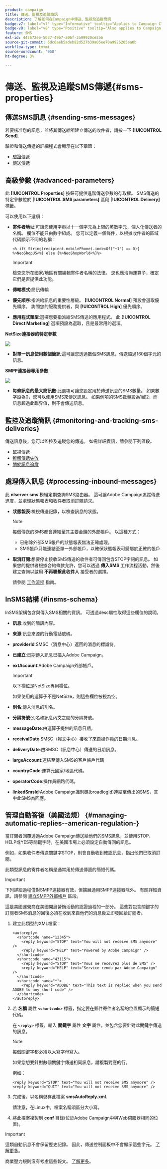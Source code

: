 ```yaml
---
product: campaign
title: 傳送、監視及追蹤簡訊
description: 了解如何在Campaign中傳送、監視及追蹤簡訊
badge-v7: label="v7" type="Informative" tooltip="Applies to Campaign Classic v7"
badge-v8: label="v8" type="Positive" tooltip="Also applies to Campaign v8"
feature: SMS
exl-id: 442672ee-5037-49b7-a06f-3a99920ce2b6
source-git-commit: 6dc6aeb5adeb82d527b39a05ee70a9926205ea0b
workflow-type: tm+mt
source-wordcount: '958'
ht-degree: 3%

---
```


# 傳送、監視及追蹤SMS傳遞{#sms-properties}



## 傳送SMS訊息 {#sending-sms-messages}

若要核准您的訊息，並將其傳送給所建立傳送的收件者，請按一下 **[!UICONTROL Send]**.

驗證和傳送傳遞的詳細程式會顯示在以下章節：

* [驗證傳遞](steps-validating-the-delivery.md)
* [傳送傳遞](steps-sending-the-delivery.md)

## 高級參數 {#advanced-parameters}

此 **[!UICONTROL Properties]** 按鈕可提供進階傳送參數的存取權。 SMS傳送的特定參數位於 **[!UICONTROL SMS parameters]** 區段 **[!UICONTROL Delivery]** 標籤。

可以使用以下選項：

* **寄件者地址**:可讓您使用字串以十一個字元為上限的英數字元，個人化傳送者的名稱。 欄位不能只由數字組成。 您可以定義一個條件，以根據收件者的區域代碼顯示不同的名稱：

   ```
   <% if( String(recipient.mobilePhone).indexOf("+1") == 0){ %>NeoShopUS<%} else {%>NeoShopWorld<%}%>
   ```

   >[!IMPORTANT]
   >
   >檢查您所在國家/地區有關編輯寄件者名稱的法律。 您也應洽詢運算子，確定它們是否提供此功能。

* **傳輸模式**:簡訊傳輸
* **優先順序**:指派給訊息的重要性層級。 **[!UICONTROL Normal]** 預設會選取優先順序。 詢問您的服務提供者，與 **[!UICONTROL High]** 優先順序。
* **應用程式類型**:選擇您要指派給SMS傳送的應用程式。 此 **[!UICONTROL Direct Marketing]** 選項預設為選取，且是最常用的選項。

**NetSize連接器的特定參數**

![](assets/s_user_mobile_sms_adv_netsize.png)

* **對單一訊息使用數個簡訊**:這可讓您透過數個SMS訊息，傳送超過160個字元的訊息。

**SMPP連接器專用參數**

![](assets/s_user_mobile_sms_adv_smpp.png)

* **每條訊息的最大簡訊數**:此選項可讓您設定用於傳送訊息的SMS數量。 如果數字設為0，您可以使用SMS來傳送訊息。 如果例項的SMS數量設為1或2，而訊息超過此臨界值，則不會傳送訊息。

## 監控及追蹤簡訊 {#monitoring-and-tracking-sms-deliveries}

傳送訊息後，您可以監控及追蹤您的傳送。 如需詳細資訊，請參閱下列區段。

* [監視傳遞](about-delivery-monitoring.md)
* [瞭解傳遞失敗](understanding-delivery-failures.md)
* [關於訊息追蹤](about-message-tracking.md)

## 處理傳入訊息 {#processing-inbound-messages}

此 **nlserver sms** 模組定期查詢SMS路由器。 這可讓Adobe Campaign追蹤傳送進度，並處理狀態報表和收件者取消訂閱請求。

* **狀態報表**:檢視傳送記錄，以檢查訊息的狀態。

   >[!NOTE]
   >
   >每個傳送的SMS都會連結至其主要金鑰的外部帳戶。 以這種方式：
   >
   > * 已刪除外部SMS帳戶的狀態報表無法正確處理。
   > * SMS帳戶只能連結至單一外部帳戶，以確保狀態報表可歸屬於正確的帳戶


* **取消訂閱**:想要停止接收SMS傳送的收件者可傳回包含STOP字詞的訊息。 如果您的提供者根據合約條款允許，您可以透過 **傳入SMS** 工作流程活動，然後建立查詢以啟用 **不再聯繫此收件人** 接受者的選擇。

   請參閱 [工作流程](../../workflow/using/architecture.md) 指南。

## InSMS結構 {#insms-schema}

InSMS架構包含與傳入SMS相關的資訊。 可透過desc屬性取得這些欄位的說明。

* **訊息**:收到的簡訊內容。
* **來源**:訊息來源的行動電話號碼。
* **providerId**:SMSC（消息中心）返回的消息的標識符。
* **已建立**:日期傳入訊息已插入Adobe Campaign。
* **extAccount**:Adobe Campaign外部帳戶。

   >[!IMPORTANT]
   >
   >以下欄位是NetSize專用欄位。
   >
   >如果使用的運算子不是NetSize，則這些欄位被視為空。

* **別名**:傳入消息的別名。
* **分隔符號**:別名和訊息內文之間的分隔符號。
* **messageDate**:由運算子提供的訊息日期。
* **receivalDate**:SMSC（報文中心）接收了來自操作員的日期消息。
* **deliveryDate**:由SMSC（訊息中心）傳送的日期訊息。
* **largeAccount**:連結至傳入SMS的客戶帳戶代碼
* **countryCode**:運算元國家/地區代碼。
* **operatorCode**:操作員網路代碼。
* **linkedSmsId**:Adobe Campaign識別碼(broadlogId)連結至傳出的SMS，其中此SMS為回應。

## 管理自動答復（美國法規） {#managing-automatic-replies--american-regulation-}

當訂閱者回覆透過Adobe Campaign傳送給他們的SMS訊息，並使用STOP、HELP或YES等關鍵字時，在美國市場上必須設定自動傳回的訊息。

例如，如果收件者傳送關鍵字STOP，則會自動收到確認訊息，指出他們已取消訂閱。

此類型訊息的寄件者名稱是通常用於傳送傳遞的簡短代碼。

>[!IMPORTANT]
>
>下列詳細過程僅對SMPP連接器有效，但擴展通用SMPP連接器除外。 有關詳細資訊，請參閱 [建立SMPP外部帳戶](sms-set-up.md#creating-an-smpp-external-account) 區段。
>
>這是美國運營商在美國開展營銷活動的認證過程的一部分。 這些對包含關鍵字的訂閱者SMS消息的回復必須在收到來自他們的消息後立即發回給訂閱者。

1. 建立此類型的XML檔案：

   ```
   <autoreply>
     <shortcode name="12345">
       <reply keyword="STOP" text="You will not receive SMS anymore" />
       <reply keyword="HELP" text="Powered by Adobe Campaign" />
     </shortcode>
     <shortcode name="43115">
       <reply keyword="STOP" text="Vous ne recevrez plus de SMS" />
       <reply keyword="HELP" text="Service rendu par Adobe Campaign" />
     </shortcode>
     <shortcode name="*">
       <reply keyword="ADOBE" text="This text is replied when you send ADOBE to any short code" />
     </shortcode>
   </autoreply>
   ```

1. 若 **名稱** 屬性 **`<shortcode>`** 標籤，指定要在郵件寄件者名稱的位置顯示的簡短代碼。

   在 **`<reply>`** 標籤，輸入 **關鍵字** 屬性 **文字** 屬性，並包含您要針對此關鍵字傳送的訊息。

   >[!NOTE]
   >
   >每個關鍵字都必須以大寫字母寫入。

   如果您想要針對數個關鍵字傳送相同訊息，請複製對應的行。

   例如：

   ```
   <reply keyword="STOP" text="You will not receive SMS anymore" />
   <reply keyword="QUIT" text="You will not receive SMS anymore" />
   ```

1. 完成後，以名稱儲存此檔案 **smsAutoReply.xml**.

   請注意，在Linux中，檔案名稱須區分大小寫。

1. 將此檔案複製到 **conf** 目錄(位於Adobe Campaign中與Web伺服器相同的位置)。

>[!IMPORTANT]
>
>這類自動訊息不會保留歷史記錄。 因此，傳送控制面板中不會顯示這些字元。 [了解更多](delivery-dashboard.md)。
>
>商業壓力規則沒有考慮這些報文。 [了解更多](../../campaign-opt/using/pressure-rules.md)。
